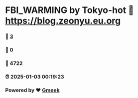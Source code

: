 # FBI_WARMING by Tokyo-hot :link: https://blog.zeonyu.eu.org 
### :page_facing_up: [3](https://blog.zeonyu.eu.org/tag.html) 
### :speech_balloon: 0 
### :hibiscus: 4722 
### :alarm_clock: 2025-01-03 00:19:23 
### Powered by :heart: [Gmeek](https://github.com/Meekdai/Gmeek)
